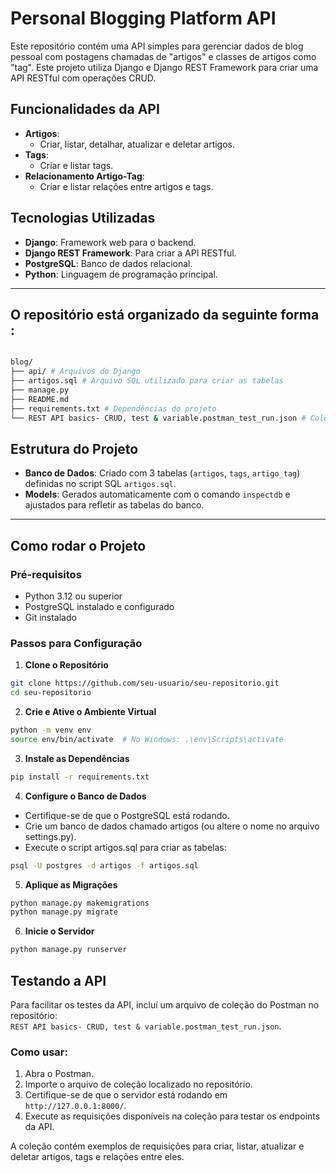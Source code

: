 # Personal Blogging Platform API

Este repositório contém uma API simples para gerenciar dados de blog pessoal com postagens chamadas de "artigos" e classes de artigos como "tag". Este projeto utiliza Django e Django REST Framework para criar uma API RESTful com operações CRUD.

## Funcionalidades da API

- **Artigos**:
  - Criar, listar, detalhar, atualizar e deletar artigos.
- **Tags**:
  - Criar e listar tags.
- **Relacionamento Artigo-Tag**:
  - Criar e listar relações entre artigos e tags.

## Tecnologias Utilizadas
- **Django**: Framework web para o backend.
- **Django REST Framework**: Para criar a API RESTful.
- **PostgreSQL**: Banco de dados relacional.
- **Python**: Linguagem de programação principal.

---

## O repositório está organizado da seguinte forma :
```bash

blog/
├── api/ # Arquivos do Django
├── artigos.sql # Arquivo SQL utilizado para criar as tabelas
├── manage.py 
├── README.md
├── requirements.txt # Dependências do projeto
└── REST API basics- CRUD, test & variable.postman_test_run.json # Coleção Postman para teste da API

```

## Estrutura do Projeto
- **Banco de Dados**: Criado com 3 tabelas (`artigos`, `tags`, `artigo_tag`) definidas no script SQL `artigos.sql`.
- **Models**: Gerados automaticamente com o comando `inspectdb` e ajustados para refletir as tabelas do banco.

---

## Como rodar o Projeto

### Pré-requisitos
- Python 3.12 ou superior
- PostgreSQL instalado e configurado
- Git instalado

### Passos para Configuração

1. **Clone o Repositório**

```bash
git clone https://github.com/seu-usuario/seu-repositorio.git
cd seu-repositorio
```

2. **Crie e Ative o Ambiente Virtual**

```bash
python -m venv env
source env/bin/activate  # No Windows: .\env\Scripts\activate
```

3. **Instale as Dependências**
```bash
pip install -r requirements.txt

```
4. **Configure o Banco de Dados**

- Certifique-se de que o PostgreSQL está rodando.
- Crie um banco de dados chamado artigos (ou altere o nome no arquivo settings.py).
- Execute o script artigos.sql para criar as tabelas:

```bash
psql -U postgres -d artigos -f artigos.sql

```

5. **Aplique as Migrações**

```bash
python manage.py makemigrations
python manage.py migrate
```

6. **Inicie o Servidor**

```bash
python manage.py runserver
```

## Testando a API

Para facilitar os testes da API, incluí um arquivo de coleção do Postman no repositório:  
`REST API basics- CRUD, test & variable.postman_test_run.json`.

### Como usar:

1. Abra o Postman.
2. Importe o arquivo de coleção localizado no repositório.
3. Certifique-se de que o servidor está rodando em `http://127.0.0.1:8000/`.
4. Execute as requisições disponíveis na coleção para testar os endpoints da API.

A coleção contém exemplos de requisições para criar, listar, atualizar e deletar artigos, tags e relações entre eles.